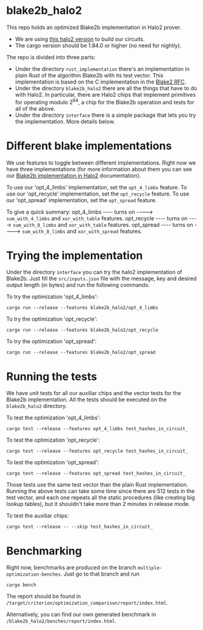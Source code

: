# blake2b_halo2
This repo holds an optimized Blake2b implementation in Halo2 prover.

* We are using [this halo2 version](https://github.com/input-output-hk/halo2) to build our circuits.
* The cargo version should be 1.84.0 or higher (no need for nightly).

The repo is divided into three parts:
* Under the directory ```rust_implementation``` there's an implementation in plain Rust of the algorithm Blake2b with its test vector. This implementation is based on the C implementation in the [Blake2 RFC](https://datatracker.ietf.org/doc/html/rfc7693.html).
* Under the directory ```blake2b_halo2``` there are all the things that have to do with Halo2. In particular, there are Halo2 chips that implement primitives for operating modulo $2^{64}$, a chip for the Blake2b operation and tests for all of the above.
* Under the directory ```interface``` there is a simple package that lets you try the implementation. More details below.   


# Different blake implementations

We use features to toggle between different implementations. Right now we have three implementations (for more information about them you can see our [Blake2b implementation in Halo2](https://hackmd.io/@BjOWve_hTxGZidE1ii0HJg/HkVu20JFkx) documentation).

To use our 'opt_4_limbs' implementation, set the `opt_4_limbs` feature.
To use our 'opt_recycle' implementation, set the `opt_recycle` feature.
To use our 'opt_spread' implementation, set the `opt_spread` feature.

To give a quick summary:
opt_4_limbs ---- turns on ----> `sum_with_4_limbs` and `xor_with_table` features.
opt_recycle ---- turns on ----> `sum_with_8_limbs` and `xor_with_table` features.
opt_spread  ---- turns on ----> `sum_with_8_limbs` and `xor_with_spread` features.

# Trying the implementation
Under the directory ```interface``` you can try the halo2 implementation of Blake2b.
Just fill the ```src/inputs.json``` file with the message, key and desired output length (in bytes) and run the following commands:

To try the optimization 'opt_4_limbs': 

```cargo run --release --features blake2b_halo2/opt_4_limbs```

To try the optimization 'opt_recycle':

```cargo run --release --features blake2b_halo2/opt_recycle```

To try the optimization 'opt_spread':

```cargo run --release --features blake2b_halo2/opt_spread```


# Running the tests

We have unit tests for all our auxiliar chips and the vector tests for the Blake2b implementation. All the tests should be executed on the ```blake2b_halo2``` directory.

To test the optimization 'opt_4_limbs':

```cargo test --release --features opt_4_limbs test_hashes_in_circuit_```

To test the optimization 'opt_recycle':

```cargo test --release --features opt_recycle test_hashes_in_circuit_```

To test the optimization 'opt_spread':

```cargo test --release --features opt_spread test_hashes_in_circuit_```


Those tests use the same test vector than the plain Rust implementation. Running the above tests can take some time since there are 512 tests in the test vector, and each one repeats all the static procedures (like creating big lookup tables), but it shouldn't take more than 2 minutes in release mode.

To test the auxiliar chips:

```cargo test --release -- --skip test_hashes_in_circuit_```

# Benchmarking
Right now, benchmarks are produced on the branch ```multiple-optimization-benches```. Just go to that branch and run 

```cargo bench```

The report should be found in ```/target/criterion/optimization_comparison/report/index.html```. 

Alternatively, you can find our own generated benchmark in ```/blake2b_halo2/benches/report/index.html```. 